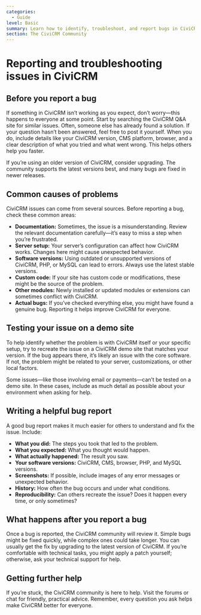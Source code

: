 ```yaml
---
categories:
  - Guide
level: Basic
summary: Learn how to identify, troubleshoot, and report bugs in CiviCRM, including tips for writing clear bug reports and understanding what happens after you report an issue.
section: The CiviCRM Community
---
```


# Reporting and troubleshooting issues in CiviCRM

## Before you report a bug

If something in CiviCRM isn’t working as you expect, don’t worry—this happens to everyone at some point. Start by searching the CiviCRM Q&A site for similar issues. Often, someone else has already found a solution. If your question hasn’t been answered, feel free to post it yourself. When you do, include details like your CiviCRM version, CMS platform, browser, and a clear description of what you tried and what went wrong. This helps others help you faster.

If you’re using an older version of CiviCRM, consider upgrading. The community supports the latest versions best, and many bugs are fixed in newer releases.

## Common causes of problems

CiviCRM issues can come from several sources. Before reporting a bug, check these common areas:

- **Documentation:** Sometimes, the issue is a misunderstanding. Review the relevant documentation carefully—it’s easy to miss a step when you’re frustrated.
- **Server setup:** Your server’s configuration can affect how CiviCRM works. Changes here might cause unexpected behavior.
- **Software versions:** Using outdated or unsupported versions of CiviCRM, PHP, or MySQL can lead to errors. Always use the latest stable versions.
- **Custom code:** If your site has custom code or modifications, these might be the source of the problem.
- **Other modules:** Newly installed or updated modules or extensions can sometimes conflict with CiviCRM.
- **Actual bugs:** If you’ve checked everything else, you might have found a genuine bug. Reporting it helps improve CiviCRM for everyone.

## Testing your issue on a demo site

To help identify whether the problem is with CiviCRM itself or your specific setup, try to recreate the issue on a CiviCRM demo site that matches your version. If the bug appears there, it’s likely an issue with the core software. If not, the problem might be related to your server, customizations, or other local factors.

Some issues—like those involving email or payments—can’t be tested on a demo site. In these cases, include as much detail as possible about your environment when asking for help.

## Writing a helpful bug report

A good bug report makes it much easier for others to understand and fix the issue. Include:

- **What you did:** The steps you took that led to the problem.
- **What you expected:** What you thought would happen.
- **What actually happened:** The result you saw.
- **Your software versions:** CiviCRM, CMS, browser, PHP, and MySQL versions.
- **Screenshots:** If possible, include images of any error messages or unexpected behavior.
- **History:** How often the bug occurs and under what conditions.
- **Reproducibility:** Can others recreate the issue? Does it happen every time, or only sometimes?

## What happens after you report a bug

Once a bug is reported, the CiviCRM community will review it. Simple bugs might be fixed quickly, while complex ones could take longer. You can usually get the fix by upgrading to the latest version of CiviCRM. If you’re comfortable with technical tasks, you might apply a patch yourself; otherwise, ask your technical support for help.

## Getting further help

If you’re stuck, the CiviCRM community is here to help. Visit the forums or chat for friendly, practical advice. Remember, every question you ask helps make CiviCRM better for everyone.
